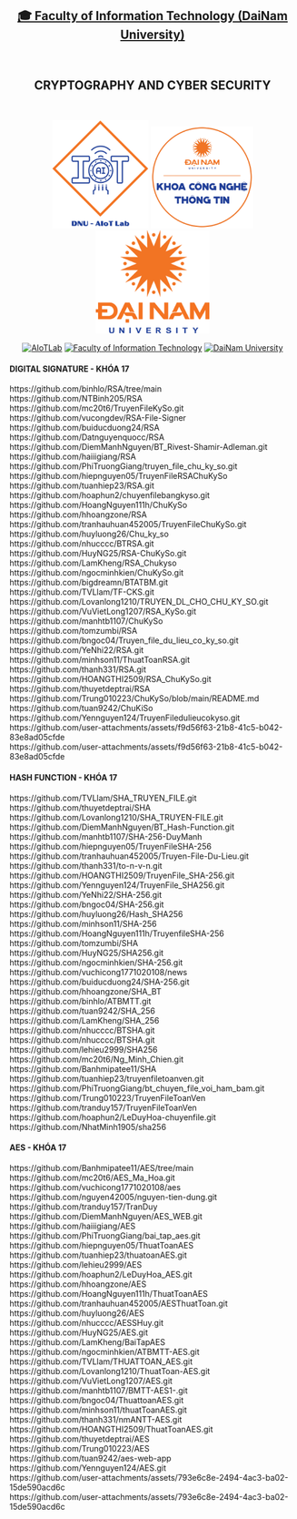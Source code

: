 <h2 align="center">
    <a href="https://dainam.edu.vn/vi/khoa-cong-nghe-thong-tin">
    🎓 Faculty of Information Technology (DaiNam University)
    </a>
</h2>
<br>
<h2 align="center">
   CRYPTOGRAPHY AND CYBER SECURITY
</h2>
<br>
<div align="center">
    <p align="center">
        <img src="aiotlab_logo.png" alt="AIoTLab Logo" width="170"/>
        <img src="fitdnu_logo.png" alt="AIoTLab Logo" width="180"/>
        <img src="dnu_logo.png" alt="DaiNam University Logo" width="200"/>
    </p>

[![AIoTLab](https://img.shields.io/badge/AIoTLab-green?style=for-the-badge)](https://www.facebook.com/DNUAIoTLab)
[![Faculty of Information Technology](https://img.shields.io/badge/Faculty%20of%20Information%20Technology-blue?style=for-the-badge)](https://dainam.edu.vn/vi/khoa-cong-nghe-thong-tin)
[![DaiNam University](https://img.shields.io/badge/DaiNam%20University-orange?style=for-the-badge)](https://dainam.edu.vn)

</div>

<div align="left">
<h4 align="left">
   DIGITAL SIGNATURE - KHÓA 17
</h4>
https://github.com/binhlo/RSA/tree/main
<br>https://github.com/NTBinh205/RSA
<br>https://github.com/mc20t6/TruyenFileKySo.git
<br>https://github.com/vucongdev/RSA-File-Signer
<br>https://github.com/buiducduong24/RSA
<br>https://github.com/Datnguyenquocc/RSA
<br>https://github.com/DiemManhNguyen/BT_Rivest-Shamir-Adleman.git
<br>https://github.com/haiiigiang/RSA
<br>https://github.com/PhiTruongGiang/truyen_file_chu_ky_so.git
<br>https://github.com/hiepnguyen05/TruyenFileRSAChuKySo
<br>https://github.com/tuanhiep23/RSA.git
<br>https://github.com/hoaphun2/chuyenfilebangkyso.git
<br>https://github.com/HoangNguyen111h/ChuKySo
<br>https://github.com/hhoangzone/RSA
<br>https://github.com/tranhauhuan452005/TruyenFileChuKySo.git
<br>https://github.com/huyluong26/Chu_ky_so
<br>https://github.com/nhucccc/BTRSA.git
<br>https://github.com/HuyNG25/RSA-ChuKySo.git
<br>https://github.com/LamKheng/RSA_Chukyso
<br>https://github.com/ngocminhkien/ChuKySo.git
<br>https://github.com/bigdreamn/BTATBM.git
<br>https://github.com/TVLlam/TF-CKS.git
<br>https://github.com/Lovanlong1210/TRUYEN_DL_CHO_CHU_KY_SO.git
<br>https://github.com/VuVietLong1207/RSA_KySo.git
<br>https://github.com/manhtb1107/ChuKySo
<br>https://github.com/tomzumbi/RSA
<br>https://github.com/bngoc04/Truyen_file_du_lieu_co_ky_so.git
<br>https://github.com/YeNhi22/RSA.git
<br>https://github.com/minhson11/ThuatToanRSA.git
<br>https://github.com/thanh331/RSA.git
<br>https://github.com/HOANGTHI2509/RSA_ChuKySo.git
<br>https://github.com/thuyetdeptrai/RSA
<br>https://github.com/Trung010223/ChuKySo/blob/main/README.md
<br>https://github.com/tuan9242/ChuKiSo
<br>https://github.com/Yennguyen124/TruyenFiledulieucokyso.git
<br>https://github.com/user-attachments/assets/f9d56f63-21b8-41c5-b042-83e8ad05cfde
<br>https://github.com/user-attachments/assets/f9d56f63-21b8-41c5-b042-83e8ad05cfde
<h4 align="left">
   HASH FUNCTION - KHÓA 17
</h4>
https://github.com/TVLlam/SHA_TRUYEN_FILE.git
<br>https://github.com/thuyetdeptrai/SHA
<br>https://github.com/Lovanlong1210/SHA_TRUYEN-FILE.git
<br>https://github.com/DiemManhNguyen/BT_Hash-Function.git
<br>https://github.com/manhtb1107/SHA-256-DuyManh
<br>https://github.com/hiepnguyen05/TruyenFileSHA-256
<br>https://github.com/tranhauhuan452005/Truyen-File-Du-Lieu.git
<br>https://github.com/thanh331/to-n-v-n.git
<br>https://github.com/HOANGTHI2509/TruyenFile_SHA-256.git
<br>https://github.com/Yennguyen124/TruyenFile_SHA256.git
<br>https://github.com/YeNhi22/SHA-256.git
<br>https://github.com/bngoc04/SHA-256.git
<br>https://github.com/huyluong26/Hash_SHA256
<br>https://github.com/minhson11/SHA-256
<br>https://github.com/HoangNguyen111h/TruyenfileSHA-256
<br>https://github.com/tomzumbi/SHA
<br>https://github.com/HuyNG25/SHA256.git
<br>https://github.com/ngocminhkien/SHA-256.git
<br>https://github.com/vuchicong1771020108/news
<br>https://github.com/buiducduong24/SHA-256.git
<br>https://github.com/hhoangzone/SHA_BT
<br>https://github.com/binhlo/ATBMTT.git
<br>https://github.com/tuan9242/SHA_256
<br>https://github.com/LamKheng/SHA_256
<br>https://github.com/nhucccc/BTSHA.git
<br>https://github.com/nhucccc/BTSHA.git
<br>https://github.com/lehieu2999/SHA256
<br>https://github.com/mc20t6/Ng_Minh_Chien.git
<br>https://github.com/Banhmipatee11/SHA
<br>https://github.com/tuanhiep23/truyenfiletoanven.git
<br>https://github.com/PhiTruongGiang/bt_chuyen_file_voi_ham_bam.git
<br>https://github.com/Trung010223/TruyenFileToanVen
<br>https://github.com/tranduy157/TruyenFileToanVen
<br>https://github.com/hoaphun2/LeDuyHoa-chuyenfile.git
<br>https://github.com/NhatMinh1905/sha256
<h4 align="left">
   AES - KHÓA 17
</h4>
https://github.com/Banhmipatee11/AES/tree/main
<br>https://github.com/mc20t6/AES_Ma_Hoa.git
<br>https://github.com/vuchicong1771020108/aes
<br>https://github.com/nguyen42005/nguyen-tien-dung.git
<br>https://github.com/tranduy157/TranDuy
<br>https://github.com/DiemManhNguyen/AES_WEB.git
<br>https://github.com/haiiigiang/AES
<br>https://github.com/PhiTruongGiang/bai_tap_aes.git
<br>https://github.com/hiepnguyen05/ThuatToanAES
<br>https://github.com/tuanhiep23/thuatoanAES.git
<br>https://github.com/lehieu2999/AES
<br>https://github.com/hoaphun2/LeDuyHoa_AES.git
<br>https://github.com/hhoangzone/AES
<br>https://github.com/HoangNguyen111h/ThuatToanAES
<br>https://github.com/tranhauhuan452005/AESThuatToan.git
<br>https://github.com/huyluong26/AES
<br>https://github.com/nhucccc/AESSHuy.git
<br>https://github.com/HuyNG25/AES.git
<br>https://github.com/LamKheng/BaiTapAES
<br>https://github.com/ngocminhkien/ATBMTT-AES.git
<br>https://github.com/TVLlam/THUATTOAN_AES.git
<br>https://github.com/Lovanlong1210/ThuatToan-AES.git
<br>https://github.com/VuVietLong1207/AES.git
<br>https://github.com/manhtb1107/BMTT-AES1-.git
<br>https://github.com/bngoc04/ThuattoanAES.git
<br>https://github.com/minhson11/thuatToanAES.git
<br>https://github.com/thanh331/nmANTT-AES.git
<br>https://github.com/HOANGTHI2509/ThuatToanAES.git
<br>https://github.com/thuyetdeptrai/AES
<br>https://github.com/Trung010223/AES
<br>https://github.com/tuan9242/aes-web-app
<br>https://github.com/Yennguyen124/AES.git
<br>https://github.com/user-attachments/assets/793e6c8e-2494-4ac3-ba02-15de590acd6c
<br>https://github.com/user-attachments/assets/793e6c8e-2494-4ac3-ba02-15de590acd6c



